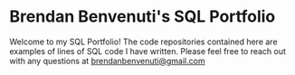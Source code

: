 # Brendan Benvenuti's SQL Portfolio
Welcome to my SQL Portfolio! The code repositories contained here are examples of lines of SQL code I have written. Please feel free to reach out with any questions at brendanbenvenuti@gmail.com 
